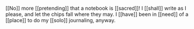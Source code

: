 [[No]] more [[pretending]] that a notebook is [[sacred]]! I [[shall]] write as I please, and let the chips fall where they may. I [[have]] been in [[need]] of a [[place]] to do my [[solo]] journaling, anyway.